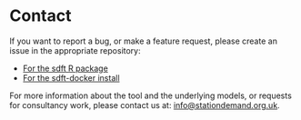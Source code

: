 # Contact
<!-- position: 4 -->

If you want to report a bug, or make a feature request, please create an issue in the appropriate repository:
* [For the sdft R package](https://github.com/station-demand-forecasting-tool/sdft/issues)
* [For the sdft-docker install](https://github.com/station-demand-forecasting-tool/sdft-docker/issues)

For more information about the tool and the underlying models, or requests for consultancy work, please contact us at: <a href="mailto:info@stationdemand.org.uk">info@stationdemand.org.uk</a>.